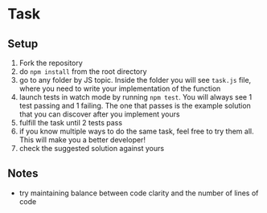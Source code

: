 # Task

## Setup
1. Fork the repository
2. do `npm install` from the root directory
3. go to any folder by JS topic. Inside the folder you will see `task.js` file, where you need to write your implementation of the function 
4. launch tests in watch mode by running `npm test`. You will always see 1 test passing and 1 failing. The one that passes is the example solution that you can discover after you implement yours
5. fulfill the task until 2 tests pass
6. if you know multiple ways to do the same task, feel free to try them all. This will make you a better developer!
7. check the suggested solution against yours

## Notes
- try maintaining balance between code clarity and the number of lines of code
